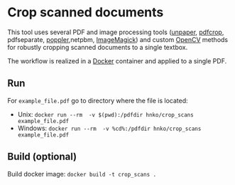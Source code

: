 # Crop scanned documents

This tool uses several PDF and image processing tools ([unpaper](https://www.berlios.de/software/unpaper/), [pdfcrop](https://github.com/ho-tex/pdfcrop), pdfseparate, [poppler](https://poppler.freedesktop.org/),netpbm, [ImageMagick](https://imagemagick.org/)) and custom [OpenCV](https://opencv.org/) methods for robustly cropping scanned documents to a single textbox.

The workflow is realized in a [Docker](https://www.docker.com/) container and applied to a single PDF.

## Run

For `example_file.pdf` go to directory where the file is located:

- Unix: `docker run --rm  -v $(pwd):/pdfdir hnko/crop_scans example_file.pdf`
- Windows: `docker run --rm  -v %cd%:/pdfdir hnko/crop_scans example_file.pdf`

## Build (optional)

Build docker image: `docker build -t crop_scans .`

